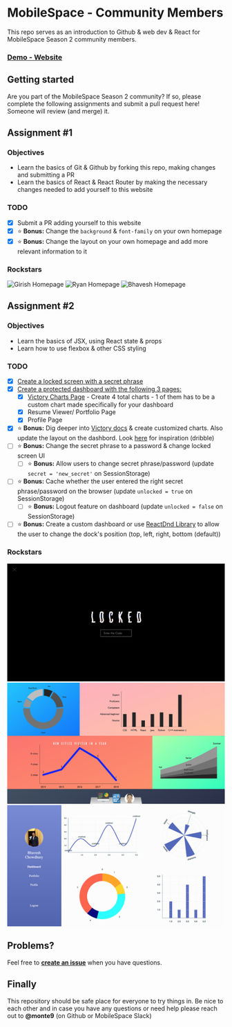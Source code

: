 # MobileSpace - Community Members

This repo serves as an introduction to Github & web dev & React for MobileSpace Season 2 community members.

### [Demo - Website](https://mobilespace-members.netlify.com/)

## Getting started

Are you part of the MobileSpace Season 2 community? If so, please complete the following assignments and submit a pull request here! Someone will review (and merge) it.

## Assignment #1

### Objectives

- Learn the basics of Git & Github by forking this repo, making changes and submitting a PR
- Learn the basics of React & React Router by making the necessary changes needed to add yourself to this website

### TODO

- [x] Submit a PR adding yourself to this website
- [x] :star: **Bonus:** Change the `background` & `font-family` on your own homepage
- [x] :star: **Bonus:** Change the layout on your own homepage and add more relevant information to it

### Rockstars

![Girish Homepage](./screenshots/girish-homepage.gif)
![Ryan Homepage](./screenshots/ryan-homepage.gif)
![Bhavesh Homepage](./screenshots/bhavesh-homepage.gif)

## Assignment #2

### Objectives

- Learn the basics of JSX, using React state & props
- Learn how to use flexbox & other CSS styling

### TODO

- [x] [Create a locked screen with a secret phrase](https://i.redd.it/qes864onsgc01.png)
- [x] [Create a protected dashboard with the following 3 pages:](https://dribbble.com/tags/dashboard_ui)
  - [x] [Victory Charts Page](http://formidable.com/open-source/victory/) - Create 4 total charts - 1 of them has to be a custom chart made specifically for your dashboard
  - [x] Resume Viewer/ Portfolio Page
  - [x] Profile Page
- [x] :star: **Bonus:** Dig deeper into [Victory docs](http://formidable.com/open-source/victory/docs/) & create customized charts. Also update the layout on the dashbord. Look [here](https://dribbble.com/tags/dashboard_ui) for inspiration (dribble)
- [ ] :star: **Bonus:** Change the secret phrase to a password & change locked screen UI
  - [ ] :star: **Bonus:** Allow users to change secret phrase/password (update `secret = 'new_secret'` on SessionStorage)
- [ ] :star: **Bonus:** Cache whether the user entered the right secret phrase/password on the browser (update `unlocked = true` on SessionStorage)
  - [ ] :star: **Bonus:** Logout feature on dashboard (update `unlocked = false` on SessionStorage)
- [ ] :star: **Bonus:** Create a custom dashboard or use [ReactDnd Library](https://github.com/react-dnd/react-dnd) to allow the user to change the dock's position (top, left, right, bottom (default))

### Rockstars

![Girish Homepage](./screenshots/emanuel-locked.png)
![Ryan Homepage](./screenshots/jakhongir-dashboard.png)
![Bhavesh Homepage](./screenshots/bhavesh-dashboard.png)

## Problems?

Feel free to [**create an issue**](https://github.com/mobilespace/community-members/issues/new) when you have questions.

## Finally

This repository should be safe place for everyone to try things in. Be nice to each other and in case you have any questions or need help please reach out to **@monte9** (on Github or MobileSpace Slack)

